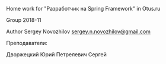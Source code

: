 Home work for "Разработчик на Spring Framework" in Otus.ru

Group 2018-11

Author Sergey Novozhilov sergey.n.novozhilov@gmail.com

Преподаватели:

Дворжецкий Юрий
Петрелевич Сергей
